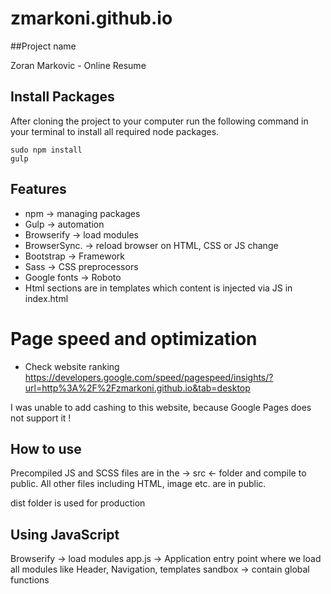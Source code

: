 # zmarkoni.github.io

##Project name

Zoran Markovic -  Online Resume


## Install Packages

After cloning the project to your computer run the following command in your terminal to install all required node packages.

    sudo npm install
    gulp


## Features

- npm           -> managing packages
- Gulp          -> automation
- Browserify    -> load modules
- BrowserSync.  -> reload browser on HTML, CSS or JS change
- Bootstrap     -> Framework
- Sass          -> CSS preprocessors
- Google fonts  -> Roboto
- Html sections are in templates which content is injected via JS in index.html

# Page speed and optimization

- Check website ranking https://developers.google.com/speed/pagespeed/insights/?url=http%3A%2F%2Fzmarkoni.github.io&tab=desktop

I was unable to add cashing to this website, because Google Pages does not support it !


## How to use

Precompiled JS and SCSS files are in the -> src <- folder and compile to public.  All other files including HTML, image etc. are in public.  

dist folder is used for production

## Using JavaScript

Browserify    -> load modules
app.js        -> Application entry point where we load all modules like Header, Navigation, templates
sandbox       -> contain global functions
